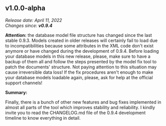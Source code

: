 v1.0.0-alpha
------

<em>Release date: April 11, 2022</em><br/>
<em>Changes since: <strong>v0.9.4</strong></em><br/>

<strong>Attention:</strong> the database model file structure has changed since the last stable 0.9.3. Models created in older releases will certainly fail to load due to incompatibilities because some attributes in the XML code don't exist anymore or have changed during the development of 0.9.4. Before loading your database models in this new release, please, make sure to have a backup of them all and follow the steps presented by the model fix tool to patch the documents' structure. Not paying attention to this situation may cause irreversible data loss! If the fix procedures aren't enough to make your database models loadable again, please, ask for help at the official support channels! <br/>

<strong>Summary:</strong>  <br/>

Finally, there is a bunch of other new features and bug fixes implemented in almost all parts of the tool which improves stability and reliability. I kindly invite you to read the CHANGELOG.md file of the 0.9.4 development timeline to know everything in detail. <br/>
